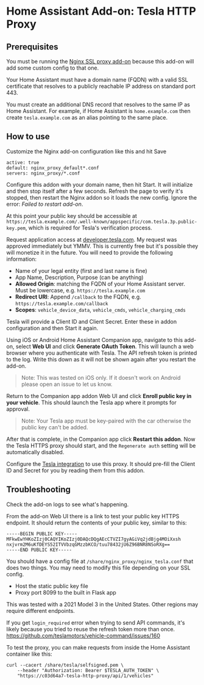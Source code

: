 # Home Assistant Add-on: Tesla HTTP Proxy

## Prerequisites

You must be running the [Nginx SSL proxy add-on](https://github.com/home-assistant/addons/tree/master/nginx_proxy) because this add-on will add some custom config to that one.

Your Home Assistant must have a domain name (FQDN) with a valid SSL certificate that resolves to a publicly reachable IP address on standard port 443.

You must create an additional DNS record that resolves to the same IP as Home Assistant.  For example, if Home Assistant is `home.example.com` then create `tesla.example.com` as an alias pointing to the same place.

## How to use

Customize the Nginx add-on configuration like this and hit Save

```
active: true
default: nginx_proxy_default*.conf
servers: nginx_proxy/*.conf
```

Configure this addon with your domain name, then hit Start.  It will initialize and then stop itself after a few seconds.  Refresh the page to verify it's stopped, then restart the Nginx addon so it loads the new config. Ignore the error: _Failed to restart add-on_.

At this point your public key should be accessible at `https://tesla.example.com/.well-known/appspecific/com.tesla.3p.public-key.pem`, which is required for Tesla's verification process.

Request application access at [developer.tesla.com](https://developer.tesla.com).  My request was approved immediately but YMMV.  This is currently free but it's possible they will monetize it in the future.  You will need to provide the following information:

- Name of your legal entity (first and last name is fine)
- App Name, Description, Purpose (can be anything)
- **Allowed Origin**: matching the FQDN of your Home Assistant server.  Must be lowercase, e.g. `https://tesla.example.com`
- **Redirect URI**: Append `/callback` to the FQDN, e.g. `https://tesla.example.com/callback`
- **Scopes**: `vehicle_device_data`, `vehicle_cmds`, `vehicle_charging_cmds`

Tesla will provide a Client ID and Client Secret.  Enter these in addon configuration and then Start it again.

Using iOS or Android Home Assistant Companion app, navigate to this add-on, select **Web UI** and click **Generate OAuth Token**. This will launch a web browser where you authenticate with Tesla. The API refresh token is printed to the log. Write this down as it will not be shown again after you restart the add-on.
> Note: This was tested on iOS only.  If it doesn't work on Android please open an issue to let us know.

Return to the Companion app addon Web UI and click **Enroll public key in your vehicle**.  This should launch the Tesla app where it prompts for approval.
> Note: Your Tesla app must be key-paired with the car otherwise the public key can't be added.

After that is complete, in the Companion app click **Restart this addon**.  Now the Tesla HTTPS proxy should start, and the `Regenerate auth` setting will be automatically disabled.

Configure the [Tesla integration](https://github.com/alandtse/tesla) to use this proxy. It should pre-fill the Client ID and Secret for you by reading them from this addon.

## Troubleshooting

Check the add-on logs to see what's happening.

From the add-on Web UI there is a link to test your public key HTTPS endpoint.  It should return the contents of your public key, similar to this:

```
-----BEGIN PUBLIC KEY-----
MFkwEwYHKoZIzj0CAQYIKoZIzj0DAQcDQgAEcCTVZI7gyAGiVq2jdBjg4MOiXxsh
nxjvrm2M6uKfDEYS52ITVVbzqGMzzbKCO/tuu78432jU6Z96BNR8NSoRXg==
-----END PUBLIC KEY-----
```

You should have a config file at `/share/nginx_proxy/nginx_tesla.conf` that does two things.  You may need to modify this file depending on your SSL config.

- Host the static public key file
- Proxy port 8099 to the built in Flask app

This was tested with a 2021 Model 3 in the United States.  Other regions may require different endpoints.

If you get `login_required` error when trying to send API commands, it's likely because you tried to reuse the refresh token more than once.  https://github.com/teslamotors/vehicle-command/issues/160

To test the proxy, you can make requests from inside the Home Assistant container like this:

```
curl --cacert /share/tesla/selfsigned.pem \
    --header "Authorization: Bearer $TESLA_AUTH_TOKEN" \
    "https://c03d64a7-tesla-http-proxy/api/1/vehicles"
```
